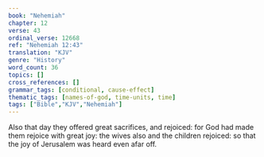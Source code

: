 ```yaml
---
book: "Nehemiah"
chapter: 12
verse: 43
ordinal_verse: 12668
ref: "Nehemiah 12:43"
translation: "KJV"
genre: "History"
word_count: 36
topics: []
cross_references: []
grammar_tags: [conditional, cause-effect]
thematic_tags: [names-of-god, time-units, time]
tags: ["Bible","KJV","Nehemiah"]
---
```

Also that day they offered great sacrifices, and rejoiced: for God had made them rejoice with great joy: the wives also and the children rejoiced: so that the joy of Jerusalem was heard even afar off.
